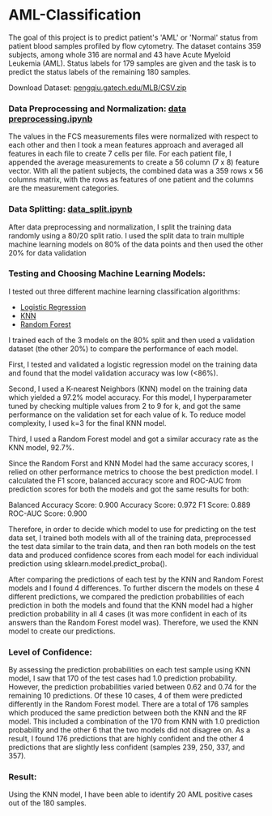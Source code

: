 # AML-Classification

The goal of this project is to predict patient's 'AML' or 'Normal' status from patient blood samples profiled by flow cytometry. The dataset contains 359 subjects, among whole 316 are normal and 43 have Acute Myeloid Leukemia (AML). Status labels for 179 samples are given and the task is to predict the status labels of the remaining 180 samples.

Download Dataset: [pengqiu.gatech.edu/MLB/CSV.zip](http://pengqiu.gatech.edu/MLB/CSV.zip.)

### Data Preprocessing and Normalization: [data preprocessing.ipynb](https://github.com/manasa711/AML-Classification/blob/main/data_preprocessing_and_normalization.ipynb)

The values in the FCS measurements files were normalized with respect to each other and then I took a mean features approach and averaged all features in each file to create 7 cells per file. For each patient file, I appended the average measurements to create a 56 column (7 x 8) feature vector. With all the patient subjects, the combined data was a 359 rows x 56 columns matrix, with the rows as features of one patient and the columns are the measurement categories.

### Data Splitting: [data_split.ipynb](https://github.com/manasa711/AML-Classification/blob/main/data_split.ipynb)

After data preprocessing and normalization, I split the training data randomly using a 80/20 split ratio. I used the split data to train multiple machine learning models on 80% of the data points and then used the other 20% for data validation

### Testing and Choosing Machine Learning Models:

I tested out three different machine learning classification algorithms:
- [Logistic Regression](https://github.com/manasa711/AML-Classification/blob/main/Logistic_Regression_Model.ipynb)
- [KNN](https://github.com/manasa711/AML-Classification/blob/main/KNN_model.ipynb)
- [Random Forest](https://github.com/manasa711/AML-Classification/blob/main/Random_Forest_Model.ipynb)

I trained each of the 3 models on the 80% split and then used a validation dataset (the other 20%) to compare the performance of each model.

First, I tested and validated a logistic regression model on the training data and found that the model validation accuracy was low (<86%).

Second, I used a K-nearest Neighbors (KNN) model on the training data which yielded a 97.2% model accuracy. For this model, I hyperparameter tuned by checking multiple values from 2 to 9 for k, and got the same performance on the validation set for each value of k. To reduce model complexity, I used k=3 for the final KNN model.

Third, I used a Random Forest model and got a similar accuracy rate as the KNN model, 92.7%.

Since the Random Forst and KNN Model had the same accuracy scores, I relied on other performance metrics to choose the best prediction model. I calculated the F1 score, balanced accuracy score and ROC-AUC from prediction scores for both the models and got the same results for both:

Balanced Accuracy Score: 0.900
Accuracy Score: 0.972
F1 Score: 0.889
ROC-AUC Score: 0.900

Therefore, in order to decide which model to use for predicting on the test data set, I trained both models with all of the training data, preprocessed the test data similar to the train data, and then ran both models on the test data and produced confidence scores from each model for each individual prediction using sklearn.model.predict_proba().

After comparing the predictions of each test by the KNN and Random Forest models and I found 4 differences. To further discern the models on these 4 different predictions, we compared the prediction probabilities of each prediction in both the models and found that the KNN model had a higher prediction probability in all 4 cases (it was more confident in each of its answers than the Random Forest model was). Therefore, we used the KNN model to create our predictions.

### Level of Confidence:

By assessing the prediction probabilities on each test sample using KNN model, I saw that 170 of the test cases had 1.0 prediction probability. However, the prediction probabilities varied between 0.62 and 0.74 for the remaining 10 predictions. Of these 10 cases, 4 of them were predicted differently in the Random Forest model. There are a total of 176 samples which produced the same prediction between both the KNN and the RF model. This included a combination of the 170 from KNN with 1.0 prediction probability and the other 6 that the two models did not disagree on. As a result, I found 176 predictions that are highly confident and the other 4 predictions that are slightly less confident (samples 239, 250, 337, and 357).

### Result:

Using the KNN model, I have been able to identify 20 AML positive cases out of the 180 samples.

